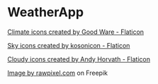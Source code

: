 # WeatherApp
<p><a href="https://www.flaticon.com/free-icons/climate" title="climate icons">Climate icons created by Good Ware - Flaticon</a></p>
<p><a href="https://www.flaticon.com/free-icons/sky" title="sky icons">Sky icons created by kosonicon - Flaticon</a></p>
<p><a href="https://www.flaticon.com/free-icons/cloudy" title="cloudy icons">Cloudy icons created by Andy Horvath - Flaticon</a></p>
<p><a href="https://www.freepik.com/free-vector/cloud-background-pastel-paper-cut-style-vector_18938528.htm#page=2&query=sky%20draw&position=10&from_view=keyword&track=ais">Image by rawpixel.com</a> on Freepik</p>
